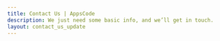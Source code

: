 ```yaml
---
title: Contact Us | AppsCode
description: We just need some basic info, and we’ll get in touch.
layout: contact_us_update
---
```

